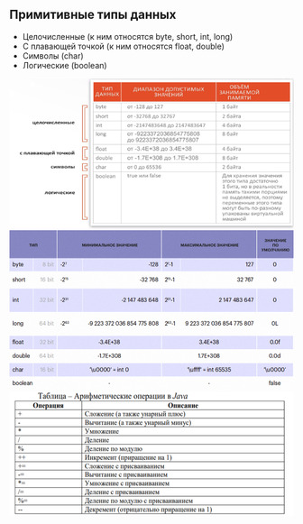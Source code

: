 ## Примитивные типы данных

* Целочисленные (к ним относятся byte, short, int, long)
* С плавающей точкой (к ним относятся float, double)
* Символы (char)
* Логические (boolean)

![img.png](img%2Fimg.png)
![img_1.png](img%2Fimg_1.png)
![img_2.png](img%2Fimg_2.png)